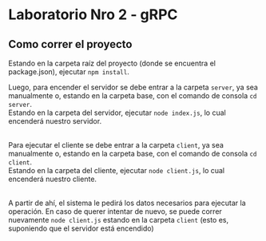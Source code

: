 # Laboratorio Nro 2 - gRPC

## Como correr el proyecto

Estando en la carpeta raíz del proyecto (donde se encuentra el package.json), ejecutar ``npm install``.<br/>

Luego, para encender el servidor se debe entrar a la carpeta ``server``, ya sea manualmente o, estando en la carpeta base, con el comando de consola ``cd server``.<br/>
Estando en la carpeta del servidor, ejecutar ``node index.js``, lo cual encenderá nuestro servidor.<br/><br/>

Para ejecutar el cliente se debe entrar a la carpeta ``client``, ya sea manualmente o, estando en la carpeta base, con el comando de consola ``cd client``.<br/>
Estando en la carpeta del cliente, ejecutar ``node client.js``, lo cual encenderá nuestro cliente.<br/><br/>

A partir de ahí, el sistema le pedirá los datos necesarios para ejecutar la operación. En caso de querer intentar de nuevo, 
se puede correr nuevamente ``node client.js`` estando en la carpeta ``client`` (esto es, suponiendo que el servidor está encendido)
